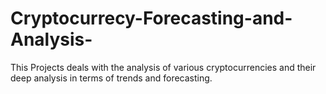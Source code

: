 # Cryptocurrecy-Forecasting-and-Analysis-
This Projects deals with the analysis of various cryptocurrencies and their deep analysis in terms of trends and forecasting. 
